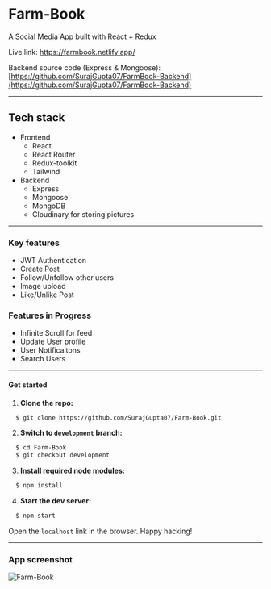 # Farm-Book
A Social Media App built with React + Redux       

Live link: https://farmbook.netlify.app/      

Backend source code (Express & Mongoose):[https://github.com/SurajGupta07/FarmBook-Backend](https://github.com/SurajGupta07/FarmBook-Backend)

---
## Tech stack
- Frontend
  + React
  + React Router
  + Redux-toolkit
  + Tailwind
- Backend
  + Express
  + Mongoose
  + MongoDB
  + Cloudinary for storing pictures

---
### Key features
- JWT Authentication
- Create Post
- Follow/Unfollow other users
- Image upload 
- Like/Unlike Post

### Features in Progress
 - Infinite Scroll for feed
 - Update User profile
 - User Notificaitons
 - Search Users

---
#### Get started

1. **Clone the repo:**
```bash
  $ git clone https://github.com/SurajGupta07/Farm-Book.git
```
2. **Switch to `development` branch:**
```bash
  $ cd Farm-Book
  $ git checkout development
```
3. **Install required node modules:**
```bash
  $ npm install
```
4. **Start the dev server:**
```bash
  $ npm start
```
Open the `localhost` link in the browser.
Happy hacking!       

---
### App screenshot

![Farm-Book](https://user-images.githubusercontent.com/48823022/130963838-9e229c81-4b31-4a7c-a105-556e7245afb8.png)

